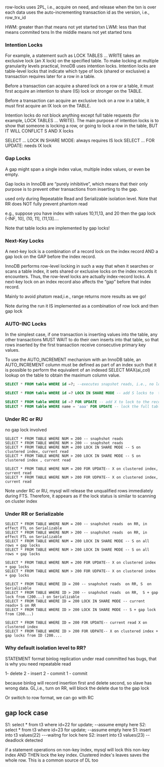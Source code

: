 row-locks uses 2PL, i.e., acquire on need, and release when the txn is over
each data uses the auto-incrementing transaction id as the version, i.e., row_trx_id

HWM: greater than that  means not yet started txn
LWM: less than that  means commited txns
In the middle means not yet started txns


### Intention Locks

For example, a statement such as LOCK TABLES ... WRITE takes an exclusive lock (an X lock) on the specified table. To make locking at multiple granularity levels practical, InnoDB uses intention locks. Intention locks are table-level locks that indicate which type of lock (shared or exclusive) a transaction requires later for a row in a table.

Before a transaction can acquire a shared lock on a row or a table, it must first acquire an intention to share (IS) lock or stronger on the TABLE.

Before a transaction can acquire an exclusive lock on a row in a table, it must first acquire an IX lock on the TABLE.

Intention locks do not block anything except full table requests (for example, LOCK TABLES ... WRITE). The main purpose of intention locks is to show that someone is locking a row, or going to lock a row in the table, BUT IT WILL CONFLICT S AND X locks 

SELECT ... LOCK IN SHARE MODE: always requires IS lock
SELECT ... FOR UPDATE: needs IX lock


### Gap Locks

A gap might span a single index value, multiple index values, or even be empty.

Gap locks in InnoDB are “purely inhibitive”, which means that their only purpose is to prevent other transactions from inserting to the gap.

used only during Repeatable Read  and Serializable isolation level. Note that RR does NOT fully prevent phantom read

e.g., suppose you have index with values 10,11,13, and 20 then the  gap lock (-INF, 10], (10, 11], (11,13].... 

Note that table locks are implemented by gap locks!

### Next-Key Locks

A next-key lock is a combination of a record lock on the index record AND a gap lock on the GAP before the index record. 

InnoDB performs row-level locking in such a way that when it searches or scans a table index, it sets shared or exclusive locks on the index records it encounters. Thus, the row-level locks are actually index-record locks. A next-key lock on an index record also affects the “gap” before that index record. 

Mainly to avoid phatom read,i.e., range returns more results as we go!

Note during the run it IS implemented as a combination of row lock and then gap lock

### AUTO-INC Locks

In the simplest case, if one transaction is inserting values into the table, any other transactions MUST WAIT to do their own inserts into that table, so that rows inserted by the first transaction receive consecutive primary key values.

To use the AUTO_INCREMENT mechanism with an InnoDB table, an AUTO_INCREMENT column must be defined as part of an index such that it is possible to perform the equivalent of an indexed SELECT MAX(ai_col) lookup on the table to obtain the maximum column value.

```sql
SELECT * FROM table WHERE id =?; --executes snapshot reads, i.e., no lock involved for lower than serializable isolation level (IL) 

SELECT * FROM table WHERE id =? LOCK IN SHARE MODE -- add S locks to  the record

SELECT * FROM table WHERE id =? FOR UPDATE -- add X to lock to the record
SELECT * FROM table WHERE name = 'aaa' FOR UPDATE -- lock the full table by next key locks on all rows in the clustered index. Use show engine innodb status


```

### Under RC or RU

no gap lock involved

```
SELECT * FROM TABLE WHERE NUM = 200 -- snaphshot reads 
SELECT * FROM TABLE WHERE NUM > 200 -- snaphshot reads 
SELECT * FROM TABLE WHERE NUM = 200 LOCK IN SHARE MODE -- S on clustered index, current read 
SELECT * FROM TABLE WHERE NUM > 200 LOCK IN SHARE MODE -- S on clustered index , current read

SELECT * FROM TABLE WHERE NUM = 200 FOR UPDATE-- X on clustered index, current read 
SELECT * FROM TABLE WHERE NUM > 200 FOR UDPATE-- X on clustered index, current read 
```
Note under RC or RU, mysql will release the unqualified rows immediately during FTS. Therefore, it appears as if the lock status is similar to scanning on cluster index

### Under RR or Serializable

```
SELECT * FROM TABLE WHERE NUM = 200 -- snaphshot reads  on RR, in effect FTL on Serializable
SELECT * FROM TABLE WHERE NUM > 200 -- snaphshot reads  on RR, in effect FTL on Serializable
SELECT * FROM TABLE WHERE NUM = 200 LOCK IN SHARE MODE -- S on all rows + gap locks
SELECT * FROM TABLE WHERE NUM > 200 LOCK IN SHARE MODE -- S on all rows + gap locks

SELECT * FROM TABLE WHERE NUM = 200 FOR UPDATE-- X on clustered index + gap locks
SELECT * FROM TABLE WHERE NUM > 200 FOR UDPATE-- X on clustered index + gap locks

SELECT * FROM TABLE WHERE ID = 200 -- snaphshot reads  on RR, S  on Serializable
SELECT * FROM TABLE WHERE ID > 200 -- snaphshot reads  on RR,  S + gap lock from (200...) on Serializable
SELECT * FROM TABLE WHERE ID = 200 LOCK IN SHARE MODE -- current reads+ S on RR 
SELECT * FROM TABLE WHERE ID > 200 LOCK IN SHARE MODE -- S + gap lock from (200...)

SELECT * FROM TABLE WHERE ID = 200 FOR UPDATE-- current read X on clustered index 
SELECT * FROM TABLE WHERE ID > 200 FOR UDPATE-- X on clustered index + gap locks from ID (200....
```


### Why default isolation level to RR?

STATEMENT format binlog replication under read committed has bugs, that is why you need repeatable read

1- delete
2 - insert
2 - commit
1 - commit

because binlog will record insertion first and delete second, so slave has wrong data. GL,i.e., turn on RR, will block the delete due to the gap lock

Or switich to row format, we can go with RC

## gap lock case
S1: select * from t3 where id=22 for update; --assume empty here
S2: select * from t3 where id=23 for update; --assume empty here
S1: insert into t3 values(22) ---waitng for lock here
S2: insert into t3 values(23) -- deadlock detected

if a statement operations on non-key index, mysql will lock this non-key index AND THEN lock the key index. Clustered index's leaves saves the whole row. This is a common source of DL too
